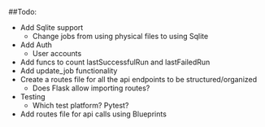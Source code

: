 ##Todo:
- Add Sqlite support
  - Change jobs from using physical files to using Sqlite
- Add Auth
  - User accounts
- Add funcs to count lastSuccessfulRun and lastFailedRun
- Add update_job functionality
- Create a routes file for all the api endpoints to be structured/organized
  - Does Flask allow importing routes?
- Testing
  - Which test platform? Pytest?
- Add routes file for api calls using Blueprints
